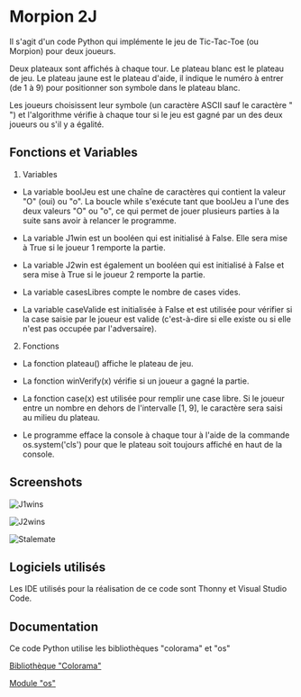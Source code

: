# Morpion 2J

Il s'agit d'un code Python qui implémente le jeu de Tic-Tac-Toe (ou Morpion) pour deux joueurs.

Deux plateaux sont affichés à chaque tour. Le plateau blanc est le plateau de jeu. Le plateau jaune est le plateau d'aide, il indique le numéro à entrer (de 1 à 9) pour positionner son symbole dans le plateau blanc.

Les joueurs choisissent leur symbole (un caractère ASCII sauf le caractère " ") et l'algorithme vérifie à chaque tour si le jeu est gagné par un des deux joueurs ou s'il y a égalité.
## Fonctions et Variables

1. Variables

- La variable boolJeu est une chaîne de caractères qui contient la valeur "O" (oui) ou "o". La boucle while s'exécute tant que boolJeu a l'une des deux valeurs "O" ou "o", ce qui permet de jouer plusieurs parties à la suite sans avoir à relancer le programme.

- La variable J1win est un booléen qui est initialisé à False. Elle sera mise à True si le joueur 1 remporte la partie.

- La variable J2win est également un booléen qui est initialisé à False et sera mise à True si le joueur 2 remporte la partie.

- La variable casesLibres compte le nombre de cases vides.

- La variable caseValide est initialisée à False et est utilisée pour vérifier si la case saisie par le joueur est valide (c'est-à-dire si elle existe ou si elle n'est pas occupée par l'adversaire).

2. Fonctions

- La fonction plateau() affiche le plateau de jeu.

- La fonction winVerify(x) vérifie si un joueur a gagné la partie.

- La fonction case(x) est utilisée pour remplir une case libre. Si le joueur entre un nombre en dehors de l'intervalle [1, 9], le caractère sera saisi au milieu du plateau.

- Le programme efface la console à chaque tour à l'aide de la commande os.system('cls') pour que le plateau soit toujours affiché en haut de la console.


## Screenshots

![J1wins](https://media.discordapp.net/attachments/1077695127323152524/1077695147678113885/image.png)

![J2wins](https://media.discordapp.net/attachments/1077695127323152524/1077697092740460574/image.png)

![Stalemate](https://media.discordapp.net/attachments/1077695127323152524/1077697907324620810/image.png)
## Logiciels utilisés

Les IDE utilisés pour la réalisation de ce code sont Thonny et Visual Studio Code.
## Documentation

Ce code Python utilise les bibliothèques "colorama" et "os"

[Bibliothèque "Colorama"](https://pypi.org/project/colorama/)

[Module "os"](https://docs.python.org/fr/3/library/os.html)

